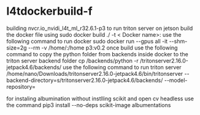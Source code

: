 # l4tdockerbuild-f
building nvcr.io_nvidi_l4t_ml_r32.6.1-p3 to run triton server on jetson 
build the docker file using 
sudo docker build ./ -t < Docker name>:<Tag>
use the following command to run docker 
sudo docker run --gpus all -it --shm-size=2g --rm -v /home/:/home p3:v0.2
once build use the following command to copy the python folder from backends inside docker to the triton server backend folder 
cp /backends/python -r /tritonserver2.16.0-jetpack4.6/backends/
use the following command to run triton server 
/home/nano/Downloads/tritonserver2.16.0-jetpack4.6/bin/tritonserver --backend-directory=s/tritonserver2.16.0-jetpack4.6/backends/ --model-repository=
<path>
>>  
for instaling albumination without instlling scikit and open cv headless use the command 
  pip3 install --no-deps scikit-image albumentations
  
